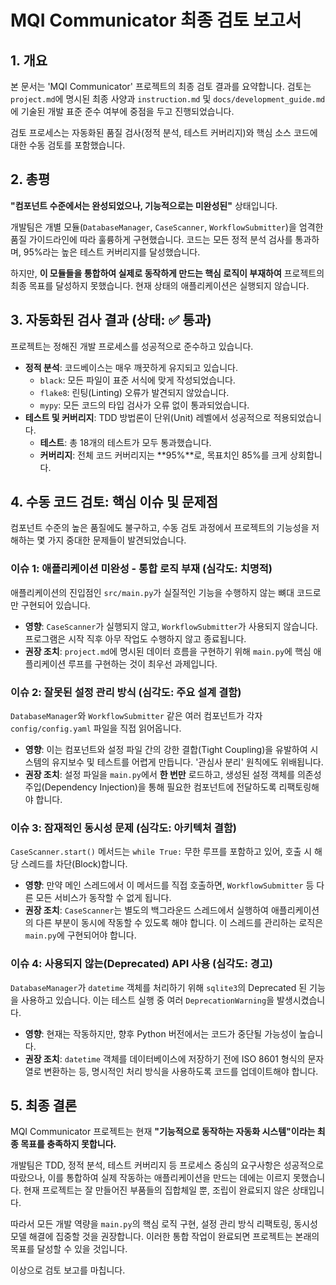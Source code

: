 # MQI Communicator 최종 검토 보고서

## 1. 개요

본 문서는 'MQI Communicator' 프로젝트의 최종 검토 결과를 요약합니다. 검토는 `project.md`에 명시된 최종 사양과 `instruction.md` 및 `docs/development_guide.md`에 기술된 개발 표준 준수 여부에 중점을 두고 진행되었습니다.

검토 프로세스는 자동화된 품질 검사(정적 분석, 테스트 커버리지)와 핵심 소스 코드에 대한 수동 검토를 포함했습니다.

## 2. 총평

**"컴포넌트 수준에서는 완성되었으나, 기능적으로는 미완성된"** 상태입니다.

개발팀은 개별 모듈(`DatabaseManager`, `CaseScanner`, `WorkflowSubmitter`)을 엄격한 품질 가이드라인에 따라 훌륭하게 구현했습니다. 코드는 모든 정적 분석 검사를 통과하며, 95%라는 높은 테스트 커버리지를 달성했습니다.

하지만, **이 모듈들을 통합하여 실제로 동작하게 만드는 핵심 로직이 부재하여** 프로젝트의 최종 목표를 달성하지 못했습니다. 현재 상태의 애플리케이션은 실행되지 않습니다.

## 3. 자동화된 검사 결과 (상태: ✅ 통과)

프로젝트는 정해진 개발 프로세스를 성공적으로 준수하고 있습니다.

*   **정적 분석**: 코드베이스는 매우 깨끗하게 유지되고 있습니다.
    *   `black`: 모든 파일이 표준 서식에 맞게 작성되었습니다.
    *   `flake8`: 린팅(Linting) 오류가 발견되지 않았습니다.
    *   `mypy`: 모든 코드의 타입 검사가 오류 없이 통과되었습니다.
*   **테스트 및 커버리지**: TDD 방법론이 단위(Unit) 레벨에서 성공적으로 적용되었습니다.
    *   **테스트**: 총 18개의 테스트가 모두 통과했습니다.
    *   **커버리지**: 전체 코드 커버리지는 **95%**로, 목표치인 85%를 크게 상회합니다.

## 4. 수동 코드 검토: 핵심 이슈 및 문제점

컴포넌트 수준의 높은 품질에도 불구하고, 수동 검토 과정에서 프로젝트의 기능성을 저해하는 몇 가지 중대한 문제들이 발견되었습니다.

### 이슈 1: 애플리케이션 미완성 - 통합 로직 부재 (심각도: 치명적)

애플리케이션의 진입점인 `src/main.py`가 실질적인 기능을 수행하지 않는 뼈대 코드로만 구현되어 있습니다.
*   **영향**: `CaseScanner`가 실행되지 않고, `WorkflowSubmitter`가 사용되지 않습니다. 프로그램은 시작 직후 아무 작업도 수행하지 않고 종료됩니다.
*   **권장 조치**: `project.md`에 명시된 데이터 흐름을 구현하기 위해 `main.py`에 핵심 애플리케이션 루프를 구현하는 것이 최우선 과제입니다.

### 이슈 2: 잘못된 설정 관리 방식 (심각도: 주요 설계 결함)

`DatabaseManager`와 `WorkflowSubmitter` 같은 여러 컴포넌트가 각자 `config/config.yaml` 파일을 직접 읽어옵니다.
*   **영향**: 이는 컴포넌트와 설정 파일 간의 강한 결합(Tight Coupling)을 유발하여 시스템의 유지보수 및 테스트를 어렵게 만듭니다. '관심사 분리' 원칙에도 위배됩니다.
*   **권장 조치**: 설정 파일을 `main.py`에서 **한 번만** 로드하고, 생성된 설정 객체를 의존성 주입(Dependency Injection)을 통해 필요한 컴포넌트에 전달하도록 리팩토링해야 합니다.

### 이슈 3: 잠재적인 동시성 문제 (심각도: 아키텍처 결함)

`CaseScanner.start()` 메서드는 `while True:` 무한 루프를 포함하고 있어, 호출 시 해당 스레드를 차단(Block)합니다.
*   **영향**: 만약 메인 스레드에서 이 메서드를 직접 호출하면, `WorkflowSubmitter` 등 다른 모든 서비스가 동작할 수 없게 됩니다.
*   **권장 조치**: `CaseScanner`는 별도의 백그라운드 스레드에서 실행하여 애플리케이션의 다른 부분이 동시에 작동할 수 있도록 해야 합니다. 이 스레드를 관리하는 로직은 `main.py`에 구현되어야 합니다.

### 이슈 4: 사용되지 않는(Deprecated) API 사용 (심각도: 경고)

`DatabaseManager`가 `datetime` 객체를 처리하기 위해 `sqlite3`의 Deprecated 된 기능을 사용하고 있습니다. 이는 테스트 실행 중 여러 `DeprecationWarning`을 발생시켰습니다.
*   **영향**: 현재는 작동하지만, 향후 Python 버전에서는 코드가 중단될 가능성이 높습니다.
*   **권장 조치**: `datetime` 객체를 데이터베이스에 저장하기 전에 ISO 8601 형식의 문자열로 변환하는 등, 명시적인 처리 방식을 사용하도록 코드를 업데이트해야 합니다.

## 5. 최종 결론

MQI Communicator 프로젝트는 현재 **"기능적으로 동작하는 자동화 시스템"이라는 최종 목표를 충족하지 못합니다.**

개발팀은 TDD, 정적 분석, 테스트 커버리지 등 프로세스 중심의 요구사항은 성공적으로 따랐으나, 이를 통합하여 실제 작동하는 애플리케이션을 만드는 데에는 이르지 못했습니다. 현재 프로젝트는 잘 만들어진 부품들의 집합체일 뿐, 조립이 완료되지 않은 상태입니다.

따라서 모든 개발 역량을 `main.py`의 핵심 로직 구현, 설정 관리 방식 리팩토링, 동시성 모델 해결에 집중할 것을 권장합니다. 이러한 통합 작업이 완료되면 프로젝트는 본래의 목표를 달성할 수 있을 것입니다.

이상으로 검토 보고를 마칩니다.
